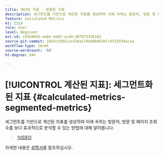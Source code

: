 ```yaml
---
title: 계산된 지표 - 분할된 지표
description: 세그먼트를 기반으로 계산된 지표를 생성하여 이에 속하는 방문자, 방문 및 페이지 조회수를 보다 효과적으로 분석할 수 있는 방법에 대해 알아봅니다.
feature: Calculated Metrics
kt: 2319
role: User
level: Beginner
exl-id: c02b968d-aa0e-4a93-acd4-d8797533b182
source-git-commit: 18d3c3105c2c536a1f4e40b663bfcdf25934acaa
workflow-type: tm+mt
source-wordcount: '68'
ht-degree: 94%

---
```


# [!UICONTROL 계산된 지표]: 세그먼트화된 지표 {#calculated-metrics-segmented-metrics}

세그먼트를 기반으로 계산된 지표를 생성하여 이에 속하는 방문자, 방문 및 페이지 조회수를 보다 효과적으로 분석할 수 있는 방법에 대해 알아봅니다.

>[!VIDEO](https://video.tv.adobe.com/v/32602/?quality=12&learn=on&captions=kor)

자세한 내용은 [설명서](https://experienceleague.adobe.com/docs/analytics/components/calculated-metrics/calcmetric-workflow/metrics-with-segments.html?lang=ko)를 참조하십시오.

